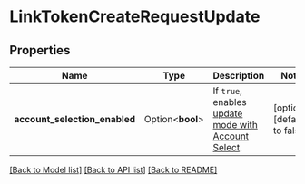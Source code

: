 # LinkTokenCreateRequestUpdate

## Properties

Name | Type | Description | Notes
------------ | ------------- | ------------- | -------------
**account_selection_enabled** | Option<**bool**> | If `true`, enables [update mode with Account Select](https://plaid.com/docs/link/update-mode/#using-update-mode-to-request-new-accounts). | [optional][default to false]

[[Back to Model list]](../README.md#documentation-for-models) [[Back to API list]](../README.md#documentation-for-api-endpoints) [[Back to README]](../README.md)


